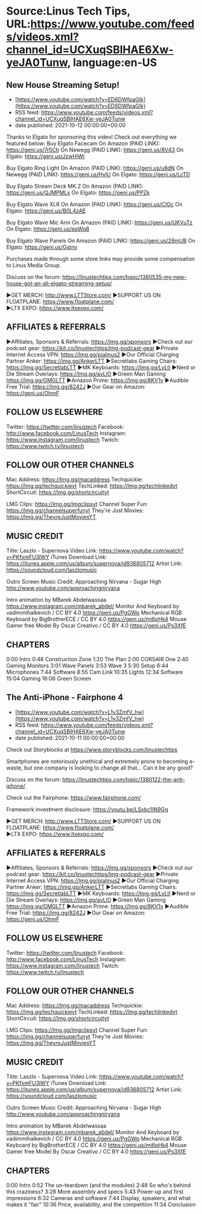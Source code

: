 # Source:Linus Tech Tips, URL:https://www.youtube.com/feeds/videos.xml?channel_id=UCXuqSBlHAE6Xw-yeJA0Tunw, language:en-US

## New House Streaming Setup!
 - [https://www.youtube.com/watch?v=ED6DWfpaGIk](https://www.youtube.com/watch?v=ED6DWfpaGIk)
 - RSS feed: https://www.youtube.com/feeds/videos.xml?channel_id=UCXuqSBlHAE6Xw-yeJA0Tunw
 - date published: 2021-10-12 00:00:00+00:00

Thanks to Elgato for sponsoring this video! Check out everything we featured below: 
Buy Elgato Facecam
On Amazon (PAID LINK): https://geni.us/7r5Ch
On Newegg (PAID LINK): https://geni.us/8V43
On Elgato: https://geni.us/JzwHjWr

Buy Elgato Ring Light
On Amazon (PAID LINK): https://geni.us/u8dN
On Newegg (PAID LINK): https://geni.us/HvlU
On Elgato: https://geni.us/LcTD

Buy Elgato Stream Deck MK.2
On Amazon (PAID LINK): https://geni.us/QJMPMLx
On Elgato: https://geni.us/PPZk

Buy Elgato Wave XLR
On Amazon (PAID LINK): https://geni.us/ClOc
On Elgato: https://geni.us/B0L4zAE

Buy Elgato Wave Mic Arm
On Amazon (PAID LINK): https://geni.us/UKVuTz
On Elgato: https://geni.us/eqWq8

Buy Elgato Wave Panels
On Amazon (PAID LINK): https://geni.us/26mUB
On Elgato: https://geni.us/Gstnv

Purchases made through some store links may provide some compensation to Linus Media Group.

Discuss on the forum: https://linustechtips.com/topic/1380535-my-new-house-got-an-all-elgato-streaming-setup/

►GET MERCH: http://www.LTTStore.com/
►SUPPORT US ON FLOATPLANE: https://www.floatplane.com/  
►LTX EXPO: https://www.ltxexpo.com/   

AFFILIATES & REFERRALS
---------------------------------------------------
►Affiliates, Sponsors & Referrals: https://lmg.gg/sponsors
►Check out our podcast gear: https://kit.co/linustechtips/lmg-podcast-gear
►Private Internet Access VPN: https://lmg.gg/pialinus2
►Our Official Charging Partner Anker: https://lmg.gg/AnkerLTT
►Secretlabs Gaming Chairs: https://lmg.gg/SecretlabLTT
►MK Keyboards: https://lmg.gg/LyLtl
►Nerd or Die Stream Overlays: https://lmg.gg/avLlO
►Green Man Gaming https://lmg.gg/GMGLTT
►Amazon Prime: https://lmg.gg/8KV1v
►Audible Free Trial: https://lmg.gg/8242J
►Our Gear on Amazon: https://geni.us/OhmF

FOLLOW US ELSEWHERE
---------------------------------------------------  
Twitter: https://twitter.com/linustech
Facebook: http://www.facebook.com/LinusTech
Instagram: https://www.instagram.com/linustech
Twitch: https://www.twitch.tv/linustech

FOLLOW OUR OTHER CHANNELS
---------------------------------------------------  
Mac Address: https://lmg.gg/macaddress
Techquickie: https://lmg.gg/techquickieyt
TechLinked: https://lmg.gg/techlinkedyt
ShortCircuit: https://lmg.gg/shortcircuityt

LMG Clips: https://lmg.gg/lmgclipsyt
Channel Super Fun: https://lmg.gg/channelsuperfunyt
They're Just Movies: https://lmg.gg/TheyreJustMoviesYT

MUSIC CREDIT
---------------------------------------------------  
Title: Laszlo - Supernova
Video Link: https://www.youtube.com/watch?v=PKfxmFU3lWY
iTunes Download Link: https://itunes.apple.com/us/album/supernova/id936805712
Artist Link: https://soundcloud.com/laszlomusic

Outro Screen Music Credit: Approaching Nirvana - Sugar High http://www.youtube.com/approachingnirvana

Intro animation by MBarek Abdelwassaa https://www.instagram.com/mbarek_abdel/
Monitor And Keyboard by vadimmihalkevich / CC BY 4.0  https://geni.us/PgGWp
Mechanical RGB Keyboard by BigBrotherECE / CC BY 4.0 https://geni.us/mj6pHk4
Mouse Gamer free Model By Oscar Creativo / CC BY 4.0 https://geni.us/Ps3XfE

CHAPTERS
---------------------------------------------------  
0:00 Intro
0:48 Construction Zone
1:20 The Plan
2:00 CORSAIR One
2:40 Gaming Monitors
3:01 Wave Panels
3:53 Wave 3
5:30 Setup
6:44 Microphones
7:44 Software
8:55 Cam Link
10:35 Lights
12:34 Software
15:04 Gaming
16:06 Green Screen

## The Anti-iPhone - Fairphone 4
 - [https://www.youtube.com/watch?v=L1v3ZmfV_hw](https://www.youtube.com/watch?v=L1v3ZmfV_hw)
 - RSS feed: https://www.youtube.com/feeds/videos.xml?channel_id=UCXuqSBlHAE6Xw-yeJA0Tunw
 - date published: 2021-10-11 00:00:00+00:00

Check out Storyblocks at https://www.storyblocks.com/linustechtips

Smartphones are notoriously unethical and extremely prone to becoming e-waste, but one company is looking to change all that… Can it be any good?

Discuss on the forum: https://linustechtips.com/topic/1380122-the-anti-iphone/

Check out the Fairphone: https://www.fairphone.com/

Framework investment disclosure: https://youtu.be/LSxbc1IN9Gg

►GET MERCH: http://www.LTTStore.com/
►SUPPORT US ON FLOATPLANE: https://www.floatplane.com/  
►LTX EXPO: https://www.ltxexpo.com/   

AFFILIATES & REFERRALS
---------------------------------------------------
►Affiliates, Sponsors & Referrals: https://lmg.gg/sponsors
►Check out our podcast gear: https://kit.co/linustechtips/lmg-podcast-gear
►Private Internet Access VPN: https://lmg.gg/pialinus2
►Our Official Charging Partner Anker: https://lmg.gg/AnkerLTT
►Secretlabs Gaming Chairs: https://lmg.gg/SecretlabLTT
►MK Keyboards: https://lmg.gg/LyLtl
►Nerd or Die Stream Overlays: https://lmg.gg/avLlO
►Green Man Gaming https://lmg.gg/GMGLTT
►Amazon Prime: https://lmg.gg/8KV1v
►Audible Free Trial: https://lmg.gg/8242J
►Our Gear on Amazon: https://geni.us/OhmF

FOLLOW US ELSEWHERE
---------------------------------------------------  
Twitter: https://twitter.com/linustech
Facebook: http://www.facebook.com/LinusTech
Instagram: https://www.instagram.com/linustech
Twitch: https://www.twitch.tv/linustech

FOLLOW OUR OTHER CHANNELS
---------------------------------------------------  
Mac Address: https://lmg.gg/macaddress
Techquickie: https://lmg.gg/techquickieyt
TechLinked: https://lmg.gg/techlinkedyt
ShortCircuit: https://lmg.gg/shortcircuityt

LMG Clips: https://lmg.gg/lmgclipsyt
Channel Super Fun: https://lmg.gg/channelsuperfunyt
They're Just Movies: https://lmg.gg/TheyreJustMoviesYT

MUSIC CREDIT
---------------------------------------------------  
Title: Laszlo - Supernova
Video Link: https://www.youtube.com/watch?v=PKfxmFU3lWY
iTunes Download Link: https://itunes.apple.com/us/album/supernova/id936805712
Artist Link: https://soundcloud.com/laszlomusic

Outro Screen Music Credit: Approaching Nirvana - Sugar High http://www.youtube.com/approachingnirvana

Intro animation by MBarek Abdelwassaa https://www.instagram.com/mbarek_abdel/
Monitor And Keyboard by vadimmihalkevich / CC BY 4.0  https://geni.us/PgGWp
Mechanical RGB Keyboard by BigBrotherECE / CC BY 4.0 https://geni.us/mj6pHk4
Mouse Gamer free Model By Oscar Creativo / CC BY 4.0 https://geni.us/Ps3XfE

CHAPTERS
---------------------------------------------------  
0:00 Intro
0:52 The un-teardown (and the modules)
2:48 So who's behind this craziness?
3:28 More assembly and specs
5:43 Power-up and first impressions
6:32 Cameras and software
7:44 Display, speakers, and what makes it "fair"
10:36 Price, availability, and the competition
11:34 Conclusion

